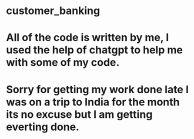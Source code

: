# customer_banking
# All of the code is written by me, I used the help of chatgpt to help me with some of my code. 
# Sorry for getting my work done late I was on a trip to India for the month its no excuse but I am getting everting done. 
